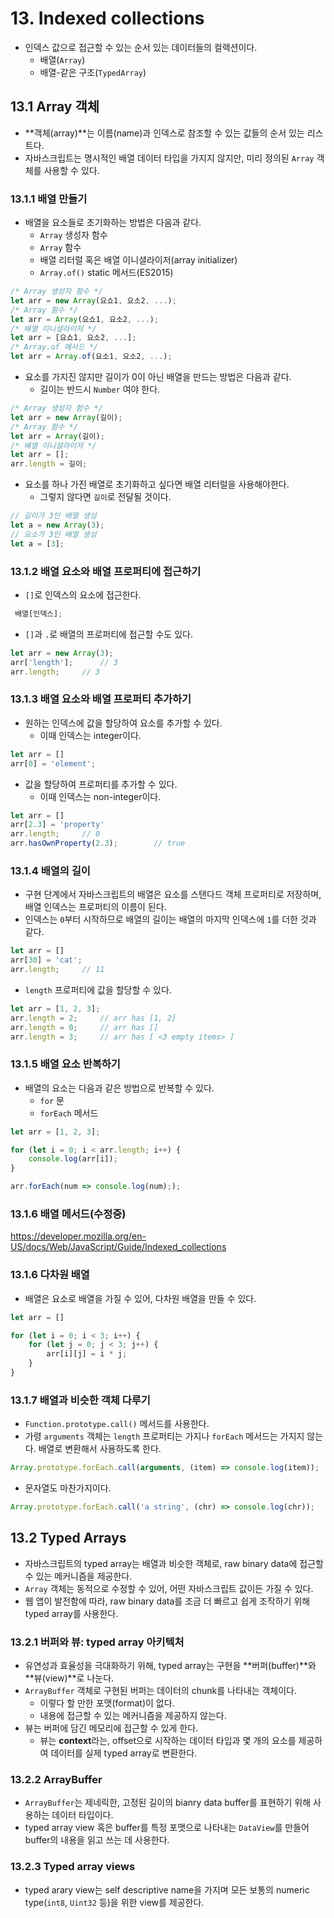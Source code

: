 # 13. Indexed collections

- 인덱스 값으로 접근할 수 있는 순서 있는 데이터들의 컬렉션이다.
  - 배열(`Array`)
  - 배열-같은 구조(`TypedArray`)



## 13.1 Array 객체

- **객체(array)**는 이름(name)과 인덱스로 참조할 수 있는 값들의 순서 있는 리스트다.
- 자바스크립트는 명시적인 배열 데이터 타입을 가지지 않지만, 미리 정의된 `Array` 객체를 사용할 수 있다.



### 13.1.1 배열 만들기

- 배열을 요소들로 초기화하는 방법은 다음과 같다.
  - `Array` 생성자 함수
  - `Array` 함수
  - 배열 리터럴 혹은 배열 이니셜라이저(array initializer)
  - `Array.of()` static 메서드(ES2015)

```js
/* Array 생성자 함수 */
let arr = new Array(요쇼1, 요소2, ...);
/* Array 함수 */
let arr = Array(요쇼1, 요소2, ...);
/* 배열 이니셜라이저 */
let arr = [요쇼1, 요소2, ...];
/* Array.of 메서드 */
let arr = Array.of(요소1, 요소2, ...);
```

- 요소를 가지진 않지만 길이가 0이 아닌 배열을 만드는 방법은 다음과 같다.
  - 길이는 반드시 `Number` 여야 한다.

```js
/* Array 생성자 함수 */
let arr = new Array(길이);
/* Array 함수 */
let arr = Array(길이);
/* 배열 이니셜라이저 */
let arr = [];
arr.length = 길이;
```

- 요소를 하나 가진 배열로 초기화하고 싶다면 배열 리터럴을 사용해야한다.
  - 그렇지 않다면 `길이`로 전달될 것이다.

```js
// 길이가 3인 배열 생성
let a = new Array(3);
// 요소가 3인 배열 생성
let a = [3];
```



### 13.1.2 배열 요소와 배열 프로퍼티에 접근하기

- `[]`로 인덱스의 요소에 접근한다.

```js
 배열[인덱스];
```

- `[]`과 `.`로 배열의 프로퍼티에 접근할 수도 있다.

```js
let arr = new Array(3);
arr['length'];		// 3
arr.length;		// 3
```



### 13.1.3 배열 요소와 배열 프로퍼티 추가하기

- 원하는 인덱스에 값을 할당하여 요소를 추가할 수 있다.
  - 이때 인덱스는 integer이다.

```js
let arr = []
arr[0] = 'element';
```

- 값을 할당하여 프로퍼티를 추가할 수 있다.
  - 이때 인덱스는 non-integer이다.

```js
let arr = []
arr[2.3] = 'property'
arr.length;		// 0
arr.hasOwnProperty(2.3);		// true
```



### 13.1.4 배열의 길이

- 구현 단계에서 자바스크립트의 배열은 요소를 스탠다드 객체 프로퍼티로 저장하며, 배열 인덱스는 프로퍼티의 이름이 된다.
- 인덱스는 `0`부터 시작하므로 배열의 길이는 배열의 마지막 인덱스에 `1`를 더한 것과 같다.

```js
let arr = []
arr[30] = 'cat';
arr.length;		// 11
```

- `length` 프로퍼티에 값을 할당할 수 있다.

```js
let arr = [1, 2, 3];
arr.length = 2;		// arr has [1, 2]
arr.length = 0;		// arr has []
arr.length = 3;		// arr has [ <3 empty items> ]
```



### 13.1.5 배열 요소 반복하기

- 배열의 요소는 다음과 같은 방법으로 반복할 수 있다.
  - `for` 문
  - `forEach` 메서드

```js
let arr = [1, 2, 3];

for (let i = 0; i < arr.length; i++) {
    console.log(arr[i]);
}

arr.forEach(num => console.log(num););
```



### 13.1.6 배열 메서드(수정중)

https://developer.mozilla.org/en-US/docs/Web/JavaScript/Guide/Indexed_collections



### 13.1.6 다차원 배열

- 배열은 요소로 배열을 가질 수 있어, 다차원 배열을 만들 수 있다.

```js
let arr = []

for (let i = 0; i < 3; i++) {
    for (let j = 0; j < 3; j++) {
        arr[i][j] = i * j;
    }
}
```



### 13.1.7 배열과 비슷한 객체 다루기

- `Function.prototype.call()` 메서드를 사용한다.
- 가령 `arguments` 객체는 `length` 프로퍼티는 가지나 `forEach` 메서드는 가지지 않는다. 배열로 변환해서 사용하도록 한다.

```js
Array.prototype.forEach.call(arguments, (item) => console.log(item));
```

- 문자열도 마찬가지이다.

```js
Array.prototype.forEach.call('a string', (chr) => console.log(chr));
```



## 13.2 Typed Arrays

- 자바스크립트의 typed array는 배열과 비슷한 객체로, raw binary data에 접근할 수 있는 메커니즘을 제공한다.
- `Array` 객체는 동적으로 수정할 수 있어, 어떤 자바스크립트 값이든 가질 수 있다.
- 웹 앱이 발전함에 따라, raw binary data를 조금 더 빠르고 쉽게 조작하기 위해 typed array를 사용한다.



### 13.2.1 버퍼와 뷰: typed array 아키텍처

- 유연성과 효율성을 극대화하기 위해, typed array는 구현을 **버퍼(buffer)**와 **뷰(view)**로 나눈다. 
- `ArrayBuffer` 객체로 구현된 버퍼는 데이터의 chunk를 나타내는 객체이다.
  - 이렇다 할 만한 포맷(format)이 없다.
  - 내용에 접근할 수 있는 메커니즘을 제공하지 않는다.
- 뷰는 버퍼에 담긴 메모리에 접근할 수 있게 한다.
  - 뷰는 **context**라는, offset으로 시작하는 데이터 타입과 몇 개의 요소를 제공하여 데이터를 실제 typed array로 변환한다.



### 13.2.2 ArrayBuffer

- `ArrayBuffer`는 제네릭한, 고정된 길이의 bianry data buffer를 표현하기 위해 사용하는 데이터 타입이다.
- typed array view 혹은 buffer를 특정 포맷으로 나타내는 `DataView`를 만들어 buffer의 내용을 읽고 쓰는 데 사용한다.



### 13.2.3 Typed array views

- typed arary view는 self descriptive name을 가지며 모든 보통의 numeric type(`int8`, `Uint32` 등)을 위한 view를 제공한다.

